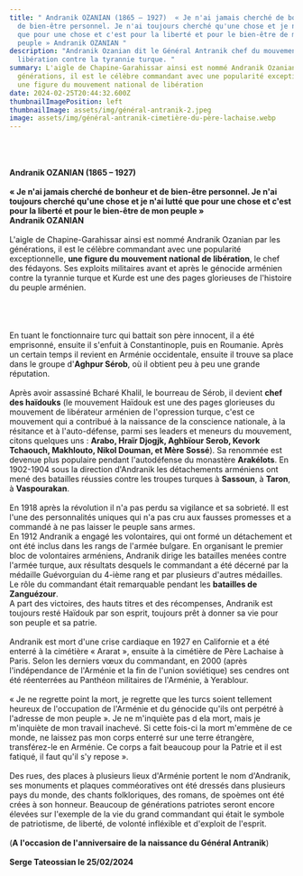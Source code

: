 ```yaml
---
title: " Andranik OZANIAN (1865 – 1927)  « Je n'ai jamais cherché de bonheur et
  de bien-être personnel. Je n'ai toujours cherché qu'une chose et je n'ai lutté
  que pour une chose et c'est pour la liberté et pour le bien-être de mon
  peuple » Andranik OZANIAN "
description: "Andranik Ozanian dit le Général Antranik chef du mouvement de la
  libération contre la tyrannie turque. "
summary: L'aigle de Chapine-Garahissar ainsi est nommé Andranik Ozanian par les
  générations, il est le célèbre commandant avec une popularité exceptionnelle,
  une figure du mouvement national de libération
date: 2024-02-25T20:44:32.600Z
thumbnailImagePosition: left
thumbnailImage: assets/img/général-antranik-2.jpeg
image: assets/img/général-antranik-cimetière-du-père-lachaise.webp
---
```

\
\
\
**Andranik OZANIAN (1865 – 1927)**\
\
**« Je n'ai jamais cherché de bonheur et de bien-être personnel. Je n'ai toujours cherché qu'une chose et je n'ai lutté que pour une chose et c'est pour la liberté et pour le bien-être de mon peuple »**\
**Andranik OZANIAN**\
\
L'aigle de Chapine-Garahissar ainsi est nommé Andranik Ozanian par les générations, il est le célèbre commandant avec une popularité exceptionnelle, **une figure du mouvement national de libération**, le chef des fédayons. Ses exploits militaires avant et après le génocide arménien contre la tyrannie turque et Kurde est une des pages glorieuses de l'histoire du peuple arménien.\
\
\
\
\
En tuant le fonctionnaire turc qui battait son père innocent, il a été emprisonné, ensuite il s'enfuit à Constantinople, puis en Roumanie. Après un certain temps il revient en Arménie occidentale, ensuite il trouve sa place dans le groupe d'**Aghpur Sérob**, où il obtient peu à peu une grande réputation.\
\
Après avoir assassiné Bcharé Khalil, le bourreau de Sérob, il devient **chef des haïdouks** (le mouvement Haïdouk est une des pages glorieuses du mouvement de libérateur arménien de l'opression turque, c'est ce mouvement qui a contribué à la naissance de la conscience nationale, à la résitance et à l'auto-défense, parmi ses leaders et meneurs du mouvement, citons quelques uns : **Arabo, Hraïr Djogjk, Aghbïour Serob, Kevork Tchaouch, Makhlouto, Nikol Douman, et Mère Sossé**). Sa renommée est devenue plus populaire pendant l'autodéfense du monastère **Arakélots**. En 1902-1904 sous la direction d'Andranik les détachements arméniens ont mené des batailles réussies contre les troupes turques à **Sassoun**, à **Taron**, à **Vaspourakan**.\
\
En 1918 après la révolution il n'a pas perdu sa vigilance et sa sobrieté. Il est l'une des personnalités uniques qui n'a pas cru aux fausses promesses et a commandé à ne pas laisser le peuple sans armes.\
En 1912 Andranik a engagé les volontaires, qui ont formé un détachement et ont été inclus dans les rangs de l'armée bulgare. En organisant le premier bloc de volontaires arméniens, Andranik dirige les batailles menées contre l'armée turque, aux résultats desquels le commandant a été décerné par la médaille Guévorguian du 4-ième rang et par plusieurs d'autres médailles. Le rôle du commandant était remarquable pendant les **batailles de Zanguézour**.\
A part des victoires, des hauts titres et des récompenses, Andranik est toujours resté Haïdouk par son esprit, toujours prêt à donner sa vie pour son peuple et sa patrie.\
\
Andranik est mort d'une crise cardiaque en 1927 en Californie et a été enterré à la cimétière « Ararat », ensuite à la cimétière de Père Lachaise à Paris. Selon les derniers vœux du commandant, en 2000 (après l'indépendance de l'Arménie et la fin de l'union soviétique) ses cendres ont été réenterrées au Panthéon militaires de l'Arménie, à Yerablour.\
\
« Je ne regrette point la mort, je regrette que les turcs soient tellement heureux de l'occupation de l'Arménie et du génocide qu'ils ont perpétré à l'adresse de mon peuple ». Je ne m'inquiète pas d ela mort, mais je m'inquiète de mon travail inachevé. Si cette fois-ci la mort m'emmène de ce monde, ne laissez pas mon corps enterré sur une terre étrangère, transférez-le en Arménie. Ce corps a fait beaucoup pour la Patrie et il est fatiqué, il faut qu'il s'y repose ».\
\
Des rues, des places à plusieurs lieux d'Arménie portent le nom d'Andranik, ses monuments et plaques comméoratives ont été dressés dans plusieurs pays du monde, des chants folkloriques, des romans, de spoèmes ont été crées à son honneur. Beaucoup de générations patriotes seront encore élevées sur l'exemple de la vie du grand commandant qui était le symbole de patriotisme, de liberté, de volonté infléxible et d'exploit de l'esprit.\
\
(**A l'occasion de l'anniversaire de la naissance du Général Antranik**)\
\
**Serge Tateossian le 25/02/2024**
